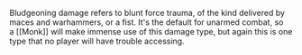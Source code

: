 Bludgeoning damage refers to blunt force trauma, of the kind delivered by maces and warhammers, or a fist. It's the default for unarmed combat, so a [[Monk]] will make immense use of this damage type, but again this is one type that no player will have trouble accessing.